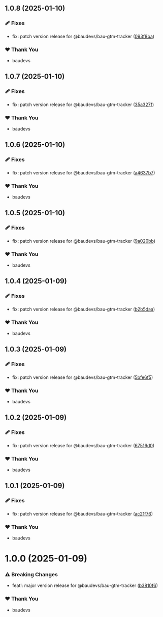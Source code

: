 ## 1.0.8 (2025-01-10)

### 🩹 Fixes

- fix: patch version release for @baudevs/bau-gtm-tracker ([093f8ba](https://github.com/baudevs/baudevs-oss-monorepo/commit/093f8ba))

### ❤️ Thank You

- baudevs

## 1.0.7 (2025-01-10)

### 🩹 Fixes

- fix: patch version release for @baudevs/bau-gtm-tracker ([35a327f](https://github.com/baudevs/baudevs-oss-monorepo/commit/35a327f))

### ❤️ Thank You

- baudevs

## 1.0.6 (2025-01-10)

### 🩹 Fixes

- fix: patch version release for @baudevs/bau-gtm-tracker ([a4637b7](https://github.com/baudevs/baudevs-oss-monorepo/commit/a4637b7))

### ❤️ Thank You

- baudevs

## 1.0.5 (2025-01-10)

### 🩹 Fixes

- fix: patch version release for @baudevs/bau-gtm-tracker ([9a020bb](https://github.com/baudevs/baudevs-oss-monorepo/commit/9a020bb))

### ❤️ Thank You

- baudevs

## 1.0.4 (2025-01-09)

### 🩹 Fixes

- fix: patch version release for @baudevs/bau-gtm-tracker ([b2b5daa](https://github.com/baudevs/baudevs-oss-monorepo/commit/b2b5daa))

### ❤️ Thank You

- baudevs

## 1.0.3 (2025-01-09)

### 🩹 Fixes

- fix: patch version release for @baudevs/bau-gtm-tracker ([5bfe6f5](https://github.com/baudevs/baudevs-oss-monorepo/commit/5bfe6f5))

### ❤️ Thank You

- baudevs

## 1.0.2 (2025-01-09)

### 🩹 Fixes

- fix: patch version release for @baudevs/bau-gtm-tracker ([67516d0](https://github.com/baudevs/baudevs-oss-monorepo/commit/67516d0))

### ❤️ Thank You

- baudevs

## 1.0.1 (2025-01-09)

### 🩹 Fixes

- fix: patch version release for @baudevs/bau-gtm-tracker ([ac21f76](https://github.com/baudevs/baudevs-oss-monorepo/commit/ac21f76))

### ❤️ Thank You

- baudevs

# 1.0.0 (2025-01-09)

### ⚠️  Breaking Changes

- feat!: major version release for @baudevs/bau-gtm-tracker ([b3810f6](https://github.com/baudevs/baudevs-oss-monorepo/commit/b3810f6))

### ❤️ Thank You

- baudevs